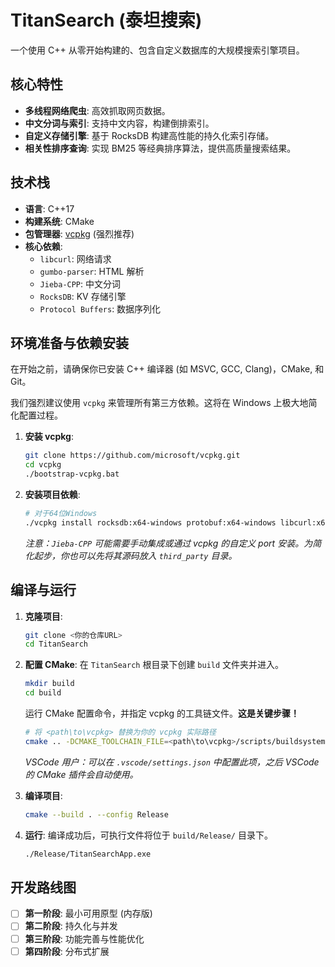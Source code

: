 # TitanSearch (泰坦搜索)

一个使用 C++ 从零开始构建的、包含自定义数据库的大规模搜索引擎项目。

## 核心特性

*   **多线程网络爬虫**: 高效抓取网页数据。
*   **中文分词与索引**: 支持中文内容，构建倒排索引。
*   **自定义存储引擎**: 基于 RocksDB 构建高性能的持久化索引存储。
*   **相关性排序查询**: 实现 BM25 等经典排序算法，提供高质量搜索结果。

## 技术栈

*   **语言**: C++17
*   **构建系统**: CMake
*   **包管理器**: [vcpkg](https://github.com/microsoft/vcpkg) (强烈推荐)
*   **核心依赖**:
    *   `libcurl`: 网络请求
    *   `gumbo-parser`: HTML 解析
    *   `Jieba-CPP`: 中文分词
    *   `RocksDB`: KV 存储引擎
    *   `Protocol Buffers`: 数据序列化

## 环境准备与依赖安装

在开始之前，请确保你已安装 C++ 编译器 (如 MSVC, GCC, Clang)，CMake, 和 Git。

我们强烈建议使用 `vcpkg` 来管理所有第三方依赖。这将在 Windows 上极大地简化配置过程。

1.  **安装 vcpkg**:
    ```bash
    git clone https://github.com/microsoft/vcpkg.git
    cd vcpkg
    ./bootstrap-vcpkg.bat
    ```

2.  **安装项目依赖**:
    ```bash
    # 对于64位Windows
    ./vcpkg install rocksdb:x64-windows protobuf:x64-windows libcurl:x64-windows gumbo-parser:x64-windows
    ```
    *注意：`Jieba-CPP` 可能需要手动集成或通过 vcpkg 的自定义 port 安装。为简化起步，你也可以先将其源码放入 `third_party` 目录。*

## 编译与运行

1.  **克隆项目**:
    ```bash
    git clone <你的仓库URL>
    cd TitanSearch
    ```

2.  **配置 CMake**:
    在 `TitanSearch` 根目录下创建 `build` 文件夹并进入。
    ```bash
    mkdir build
    cd build
    ```
    运行 CMake 配置命令，并指定 vcpkg 的工具链文件。**这是关键步骤！**
    ```bash
    # 将 <path\to\vcpkg> 替换为你的 vcpkg 实际路径
    cmake .. -DCMAKE_TOOLCHAIN_FILE=<path\to\vcpkg>/scripts/buildsystems/vcpkg.cmake
    ```
    *VSCode 用户：可以在 `.vscode/settings.json` 中配置此项，之后 VSCode 的 CMake 插件会自动使用。*

3.  **编译项目**:
    ```bash
    cmake --build . --config Release
    ```

4.  **运行**:
    编译成功后，可执行文件将位于 `build/Release/` 目录下。
    ```bash
    ./Release/TitanSearchApp.exe
    ```

## 开发路线图

- [ ] **第一阶段**: 最小可用原型 (内存版)
- [ ] **第二阶段**: 持久化与并发
- [ ] **第三阶段**: 功能完善与性能优化
- [ ] **第四阶段**: 分布式扩展